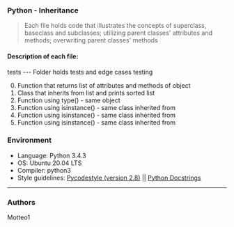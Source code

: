 ### Python - Inheritance
> Each file holds code that illustrates the concepts of superclass, baseclass and subclasses; utilizing parent classes' attributes and methods; overwriting parent classes' methods

#### Description of each file:
tests --- Folder holds tests and edge cases testing

0. Function that returns list of attributes and methods of object
1. Class that inherits from list and prints sorted list
2. Function using type() - same object
3. Function using isinstance() - same class inherited from
3. Function using isinstance() - same class inherited from
3. Function using isinstance() - same class inherited from


### Environment
* Language: Python 3.4.3
* OS: Ubuntu 20.04 LTS
* Compiler: python3
* Style guidelines: [Pycodestyle (version 2.8)](https://pypi.org/project/pycodestyle/) || [Python Docstrings](http://sphinxcontrib-napoleon.readthedocs.io/en/latest/example_google.html)

***
### Authors
Motteo1

